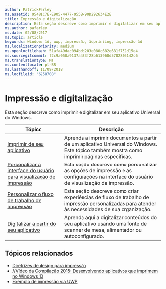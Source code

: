 ```yaml
---
author: PatrickFarley
ms.assetid: 95481C7E-E905-4477-955B-90D292634E2E
title: Impressão e digitalização
description: Esta seção descreve como imprimir e digitalizar em seu aplicativo Universal do Windows.
ms.author: pafarley
ms.date: 02/08/2017
ms.topic: article
keywords: Windows 10, uwp, impressão, 3dprinting, impressão 3d
ms.localizationpriority: medium
ms.openlocfilehash: 51afa49dac094bdd203e080c682e681f752d15e4
ms.sourcegitcommit: f2c9a050a9137a473f28b613968d5782866142c6
ms.translationtype: MT
ms.contentlocale: pt-BR
ms.lasthandoff: 11/09/2018
ms.locfileid: "6258708"
---
```

# <a name="printing-and-scanning"></a>Impressão e digitalização


Esta seção descreve como imprimir e digitalizar em seu aplicativo Universal do Windows.

| Tópico | Descrição | 
|-------|-------------|
| [Imprimir de seu aplicativo](print-from-your-app.md) | Aprenda a imprimir documentos a partir de um aplicativo Universal do Windows. Este tópico também mostra como imprimir páginas específicas. |
| [Personalizar a interface do usuário para visualização de impressão](customize-the-print-preview-ui.md) | Esta seção descreve como personalizar as opções de impressão e as configurações na interface do usuário de visualização da impressão. |
| [Personalizar o fluxo de trabalho de impressão](print-workflow-customize.md) | Esta seção descreve como criar experiências de fluxo de trabalho de impressão personalizadas para atender às necessidades de sua organização.  |
| [Digitalizar a partir do seu aplicativo](scan-from-your-app.md) | Aprenda aqui a digitalizar conteúdos do seu aplicativo usando uma fonte de scanner de mesa, alimentador ou autoconfigurado.|

## <a name="related-topics"></a>Tópicos relacionados

* [Diretrizes de design para impressão](https://msdn.microsoft.com/library/windows/apps/Hh868178)
* [//Vídeo da Compilação 2015: Desenvolvendo aplicativos que imprimem no Windows 10](https://channel9.msdn.com/Events/Build/2015/2-94)
* [Exemplo de impressão via UWP](http://go.microsoft.com/fwlink/p/?LinkId=619984)
 

